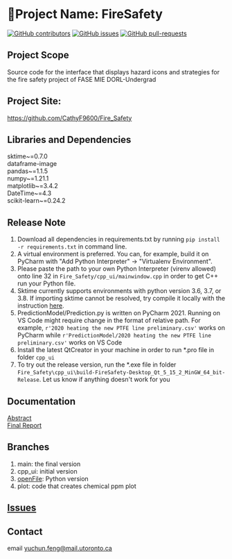 # :fire_engine:Project Name: FireSafety
[![GitHub contributors](https://img.shields.io/github/contributors/CathyF9600/Fire_Safety.svg)](https://github.com/CathyF9600/Fire_Safety/graphs/contributors/)
[![GitHub issues](https://img.shields.io/github/issues/CathyF9600/Fire_Safety.svg)](https://GitHub.com/CathyF9600/Fire_Safety/issues/)
[![GitHub pull-requests](https://img.shields.io/github/issues-pr/CathyF9600/Fire_Safety.svg)](https://GitHub.com/CathyF9600/Fire_Safety/pulls/)

## Project Scope
Source code for the interface that displays hazard icons and strategies for the fire safety project of FASE MIE DORL-Undergrad<br/>

## Project Site: 
https://github.com/CathyF9600/Fire_Safety

## Libraries and Dependencies
sktime~=0.7.0<br/>
dataframe-image<br/>
pandas~=1.1.5<br/>
numpy~=1.21.1<br/>
matplotlib~=3.4.2<br/>
DateTime~=4.3<br/>
scikit-learn~=0.24.2<br/>

## Release Note
1. Download all dependencies in requirements.txt by running `pip install -r requirements.txt` in command line.
2. A virtual environment is preferred. You can, for example, build it on PyCharm with "Add Python Interpreter" -> "Virtualenv Environment".
3. Please paste the path to your own Python Interpreter (virenv allowed) onto line 32 in `Fire_Safety/cpp_ui/mainwindow.cpp` in order to get C++ run your Python file.
4. Sktime currently supports environments with python version 3.6, 3.7, or 3.8. If importing sktime cannot be resolved, try compile it locally with the instruction [here](https://www.sktime.org/en/latest/installation.html).
5. PredictionModel/Prediction.py is written on PyCharm 2021. Running on VS Code might require change in the format of relative path. For example, `r'2020 heating the new PTFE line preliminary.csv'` works on PyCharm while `r'PredictionModel/2020 heating the new PTFE line preliminary.csv'` works on VS Code
6. Install the latest QtCreator in your machine in order to run *.pro file in folder `cpp_ui`
7. To try out the release version, run the *.exe file in folder `Fire_Safety\cpp_ui\build-FireSafety-Desktop_Qt_5_15_2_MinGW_64_bit-Release`. Let us know if anything doesn't work for you

## Documentation
[Abstract](https://github.com/CathyF9600/Fire_Safety/blob/main/abstract.pdf) </br>
[Final Report](https://github.com/CathyF9600/Fire_Safety/blob/main/Fire%20Safety%20Team%20Final%20Report.pdf)


## Branches
1. main: the final version
3. cpp_ui: initial version
4. [openFile](../openFile/README.md): Python version
5. plot: code that creates chemical ppm plot

## [Issues](https://github.com/CathyF9600/Fire_Safety/issues)

## Contact
email yuchun.feng@mail.utoronto.ca
